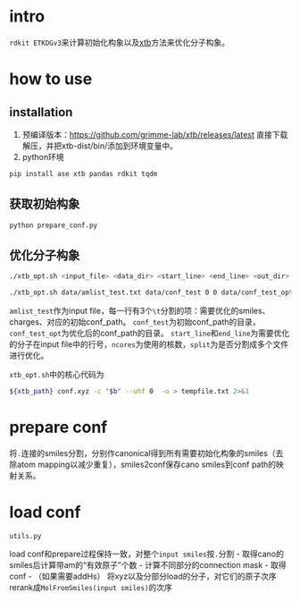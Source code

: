 # intro
`rdkit ETKDGv3`来计算初始化构象以及[xtb](https://xtb-docs.readthedocs.io/en/latest/sp.html)方法来优化分子构象。

# how to use
## installation
1. 预编译版本：https://github.com/grimme-lab/xtb/releases/latest
直接下载解压，并把xtb-dist/bin/添加到环境变量中。
2. python环境
```bash
pip install ase xtb pandas rdkit tqdm
```
## 获取初始构象
```bash
python prepare_conf.py
```
## 优化分子构象
```bash
./xtb_opt.sh <input_file> <data_dir> <start_line> <end_line> <out_dir> <ncores> [split]

./xtb_opt.sh data/amlist_test.txt data/conf_test 0 0 data/conf_test_opt
```
`amlist_test`作为input file，每一行有3个`\t`分割的项：需要优化的smiles、charges、对应的初始conf_path。
`conf_test`为初始conf_path的目录，`conf_test_opt`为优化后的conf_path的目录。
`start_line`和`end_line`为需要优化的分子在input file中的行号，`ncores`为使用的核数，`split`为是否分割成多个文件进行优化。

`xtb_opt.sh`中的核心代码为
```bash
${xtb_path} conf.xyz -c "$b" --uhf 0  -o > tempfile.txt 2>&1
```

# prepare conf
将`.`连接的smiles分割，分别作canonical得到所有需要初始化构象的smiles（去除atom mapping以减少重复），smiles2conf保存cano smiles到conf path的映射关系。

# load conf

`utils.py`

load conf和prepare过程保持一致，对整个`input smiles`按`.`分割 - 取得cano的smiles后计算带am的“有效原子”个数 - 计算不同部分的connection mask - 取得conf - （如果需要addHs） 将xyz以及分部分load的分子，对它们的原子次序rerank成`MolFromSmiles(input smiles)`的次序